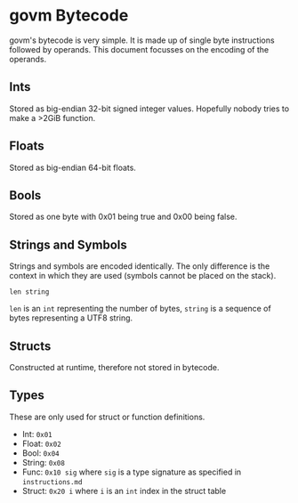 # govm Bytecode

govm's bytecode is very simple. It is made up of single byte instructions
followed by operands. This document focusses on the encoding of the
operands.

## Ints

Stored as big-endian 32-bit signed integer values. Hopefully nobody tries
to make a >2GiB function.

## Floats

Stored as big-endian 64-bit floats.

## Bools

Stored as one byte with 0x01 being true and 0x00 being false.

## Strings and Symbols

Strings and symbols are encoded identically. The only difference is the
context in which they are used (symbols cannot be placed on the stack).

```
len string
```

`len` is an `int` representing the number of bytes, `string` is a sequence
of bytes representing a UTF8 string.

## Structs

Constructed at runtime, therefore not stored in bytecode.

## Types

These are only used for struct or function definitions.

- Int: `0x01`
- Float: `0x02`
- Bool: `0x04`
- String: `0x08`
- Func: `0x10 sig` where `sig` is a type signature as specified in `instructions.md`
- Struct: `0x20 i` where `i` is an `int` index in the struct table

